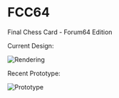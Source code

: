 # FCC64
Final Chess Card - Forum64 Edition

Current Design:

![Rendering](https://user-images.githubusercontent.com/29357640/28031358-52eb8d48-65a7-11e7-8fc8-0d0d04438aae.jpg)

Recent Prototype:

![Prototype](https://user-images.githubusercontent.com/29357640/28031384-61a5ae5e-65a7-11e7-98fe-0c15292a58e7.jpg)

